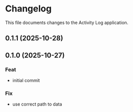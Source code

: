 # Changelog

This file documents changes to the Activity Log application.

## 0.1.1 (2025-10-28)

## 0.1.0 (2025-10-27)

### Feat

- initial commit

### Fix

- use correct path to data
